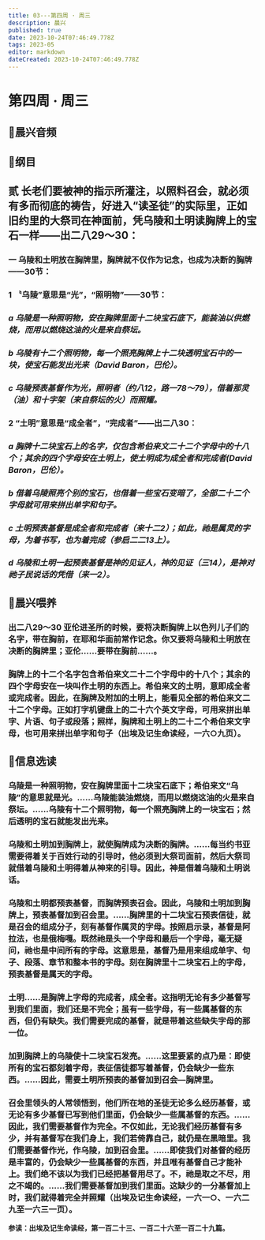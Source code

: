 ```yaml
---
title: 03---第四周 · 周三
description: 晨兴
published: true
date: 2023-10-24T07:46:49.778Z
tags: 2023-05
editor: markdown
dateCreated: 2023-10-24T07:46:49.778Z
---
```


# 第四周 · 周三
## 🎵晨兴音频

## 📖纲目

## 贰  长老们要被神的指示所灌注，以照料召会，就必须有多而彻底的祷告，好进入“读圣徒”的实际里，正如旧约里的大祭司在神面前，凭乌陵和土明读胸牌上的宝石一样——出二八29～30：

### 一  乌陵和土明放在胸牌里，胸牌就不仅作为记念，也成为决断的胸牌——30节：

### 1  〝乌陵”意思是“光”，“照明物”——30节：

### *a  乌陵是一种照明物，安在胸牌里面十二块宝石底下，能装油以供燃烧，而用以燃烧这油的火是来自祭坛。*

### *b  乌陵有十二个照明物，每一个照亮胸牌上十二块透明宝石中的一块，使宝石能发出光来（David Baron，巴伦）。*

### *c  乌陵预表基督作为光，照明者（约八12，路一78～79），借着那灵（油）和十字架（来自祭坛的火）而照耀。*

### 2   “土明”意思是“成全者”，“完成者”——出二八30：

### *a  胸牌十二块宝石上的名字，仅包含希伯来文二十二个字母中的十八个；其余的四个字母安在土明上，使土明成为成全者和完成者(David Baron，巴伦）。*

### *b  借着乌陵照亮个别的宝石，也借着一些宝石变暗了，全部二十二个字母就可用来拼出单字和句子。*

### *c  土明预表基督是成全者和完成者（来十二2）；如此，祂是属灵的字母，为着书写，也为着完成（参启二二13上）。*

### *d 乌陵和土明一起预表基督是神的见证人，神的见证（三14），是神对祂子民说话的凭借（来一2）。*

## 📖晨兴喂养

### **出二八29～30    亚伦进圣所的时候，要将决断胸牌上以色列儿子们的名字，带在胸前，在耶和华面前常作记念。你又要将乌陵和土明放在决断的胸牌里；亚伦……要带在胸前……。**

### 胸牌上的十二个名字包含希伯来文二十二个字母中的十八个；其余的四个字母安在一块叫作土明的东西上。希伯来文的土明，意即成全者或完成者。因此，在胸牌及附加的土明上，能看见全部的希伯来文二十二个字母。正如打字机键盘上的二十六个英文字母，可用来拼出单字、片语、句子或段落；照样，胸牌和土明上的二十二个希伯来文字母，也可用来拼出单字和句子（出埃及记生命读经，一六○九页）。

## 📖信息选读

### 乌陵是一种照明物，安在胸牌里面十二块宝石底下；希伯来文“乌陵”的意思就是光。……乌陵能装油燃烧，而用以燃烧这油的火是来自祭坛。……乌陵有十二个照明物，每一个照亮胸牌上的一块宝石；然后透明的宝石就能发出光来。

### 乌陵和土明加到胸牌上，就使胸牌成为决断的胸牌。……每当约书亚需要得着关于百姓行动的引导时，他必须到大祭司面前，然后大祭司就借着乌陵和土明得着从神来的引导。因此，神是借着乌陵和土明说话。

### 乌陵和土明都预表基督，而胸牌预表召会。因此，乌陵和土明加到胸牌上，预表基督加到召会里。……胸牌里的十二块宝石预表信徒，就是召会的组成分子，刻有基督作属灵的字母。按照启示录，基督是阿拉法，也是俄梅嘎。既然祂是头一个字母和最后一个字母，毫无疑问，祂也是中间所有的字母。这意思是，基督乃是用来组成单字、句子、段落、章节和整本书的字母。刻在胸牌里十二块宝石上的字母，预表基督是属天的字母。

### 土明……是胸牌上字母的完成者，成全者。这指明无论有多少基督写到我们里面，我们还是不完全；虽有一些字母，有一些属基督的东西，但仍有缺失。我们需要完成的基督，就是带着这些缺失字母的那一位。

### 加到胸牌上的乌陵使十二块宝石发亮。……这里要紧的点乃是：即使所有的宝石都刻着字母，表征信徒都写着基督，仍会缺少一些东西。……因此，需要土明所预表的基督加到召会—胸牌里。

### 召会里领头的人常领悟到，他们所在地的圣徒无论多么经历基督，或无论有多少基督已写到他们里面，仍会缺少一些属基督的东西。……因此，我们需要基督作为完全。不仅如此，无论我们经历基督有多少，并有基督写在我们身上，我们若倚靠自己，就仍是在黑暗里。我们需要基督作光，作乌陵，加到召会里。……即使我们对基督的经历是丰富的，仍会缺少一些属基督的东西，并且唯有基督自己才能补上。我们绝不该以为我们已经把基督用尽了。不，祂是取之不尽，用之不竭的。……我们需要基督加到我们里面。这缺少的一分基督加上时，我们就得着完全并照耀（出埃及记生命读经，一六一○、一六二九至一六三一页）。

**参读：出埃及记生命读经，第一百二十三、一百二十六至一百二十九篇。**
<!-- Google tag (gtag.js) -->
<script async src="https://www.googletagmanager.com/gtag/js?id=G-1P8709Z16T"></script>
<script>
  window.dataLayer = window.dataLayer || [];
  function gtag(){dataLayer.push(arguments);}
  gtag('js', new Date());

  gtag('config', 'G-1P8709Z16T');
</script>
